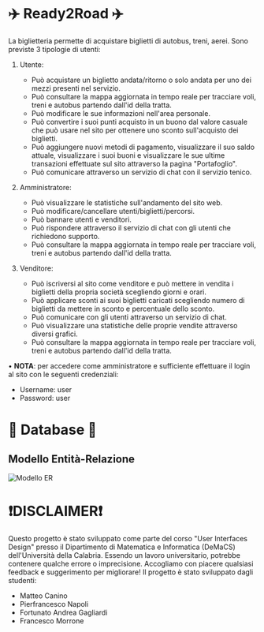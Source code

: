 # ✈️ Ready2Road ✈️
La biglietteria permette di acquistare biglietti di autobus, treni, aerei. Sono previste 3 tipologie di utenti:
1. Utente:
   <ul>
	   <li>Può acquistare un biglietto andata/ritorno o solo andata per uno dei mezzi presenti nel servizio.</li>
	   <li>Può consultare la mappa aggiornata in tempo reale per tracciare voli, treni e autobus partendo dall'id della tratta.</li>
	   <li>Può modificare le sue informazioni nell'area personale.</li>
	   <li>Può convertire i suoi punti acquisto in un buono dal valore casuale che può usare nel sito per ottenere uno sconto sull'acquisto dei biglietti.</li>
	   <li>Può aggiungere nuovi metodi di pagamento, visualizzare il suo saldo attuale, visualizzare i suoi buoni e visualizzare le sue ultime transazioni effettuate sul sito
          attraverso la pagina "Portafoglio".</li>
	   <li>Può comunicare attraverso un servizio di chat con il servizio tenico.</li>
   </ul>

2. Amministratore:
   <ul>
	   <li>Può visualizzare le statistiche sull'andamento del sito web.</li>
	   <li>Può modificare/cancellare utenti/biglietti/percorsi.</li>
	   <li>Può bannare utenti e venditori.</li>
	   <li>Può rispondere attraverso il servizio di chat con gli utenti che richiedono supporto.</li>
	   <li>Può consultare la mappa aggiornata in tempo reale per tracciare voli, treni e autobus partendo dall'id della tratta.</li>
   </ul>
   
3. Venditore:
   <ul>
	   <li>Può iscriversi al sito come venditore e può mettere in vendita i biglietti della propria società 
	scegliendo giorni e orari.</li>
	   <li>Può applicare sconti ai suoi biglietti caricati scegliendo numero di biglietti da mettere in sconto e percentuale dello sconto.</li>
	   <li>Può comunicare con gli utenti attraverso un servizio di chat.</li>
	   <li>Può visualizzare una statistiche delle proprie vendite attraverso diversi grafici.</li>
	   <li>Può consultare la mappa aggiornata in tempo reale per tracciare voli, treni e autobus partendo dall'id della tratta.</li>
   </ul>

• <strong>NOTA</strong>: per accedere come amministratore e sufficiente effettuare il login al sito con le seguenti credenziali:
	<ul>
 		<li>Username: user</li>
   		<li>Password: user</li>
 	</ul>

# 💾 Database 💾
<h2>Modello Entità-Relazione</h2>

![Modello ER](https://github.com/matte18it/Ready2Road/blob/main/ModelloERReady2Road.drawio.png)

# ❗️DISCLAIMER❗️
Questo progetto è stato sviluppato come parte del corso "User Interfaces Design" presso il Dipartimento di Matematica e Informatica (DeMaCS) dell'Università della Calabria. Essendo un lavoro universitario, potrebbe contenere qualche errore o imprecisione. Accogliamo con piacere qualsiasi feedback e suggerimento per migliorare! Il progetto è stato sviluppato dagli studenti:
<ul>
  <li>Matteo Canino</li>
  <li>Pierfrancesco Napoli</li>
  <li>Fortunato Andrea Gagliardi</li>
  <li>Francesco Morrone</li>
</ul>
